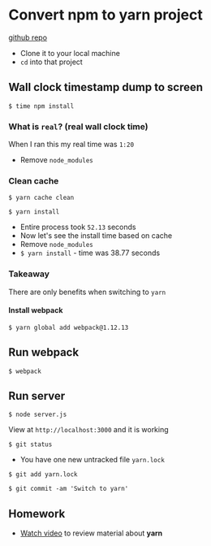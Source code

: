 # Convert npm to yarn project
[github repo](https://github.com/andrewjmead/react-course-timer-app)

* Clone it to your local machine
* `cd` into that project

## Wall clock timestamp dump to screen
`$ time npm install`

### What is `real`? (real wall clock time)
When I ran this my real time was `1:20`

* Remove `node_modules`

### Clean cache
`$ yarn cache clean`

`$ yarn install`

* Entire process took `52.13` seconds
* Now let's see the install time based on cache
* Remove `node_modules`
* `$ yarn install` - time was 38.77 seconds

### Takeaway
There are only benefits when switching to `yarn`

#### Install webpack

`$ yarn global add webpack@1.12.13`

## Run webpack
`$ webpack`

## Run server
`$ node server.js`

View at `http://localhost:3000` and it is working

`$ git status`

* You have one new untracked file `yarn.lock`

`$ git add yarn.lock`

`$ git commit -am 'Switch to yarn'`

## Homework
* [Watch video](http://www.mead.io/yarn/) to review material about **yarn**








